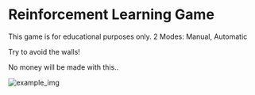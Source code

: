 # Reinforcement Learning Game
This game is for educational purposes only. 
2 Modes: Manual, Automatic

Try to avoid the walls!

 No money will be made with this..
 
 
![example_img](https://user-images.githubusercontent.com/45377658/207540990-f3b05957-d381-43a7-baec-7bba6fe095d5.JPG)

